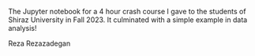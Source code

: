 The Jupyter notebook for a 4 hour crash course I gave to the students of Shiraz University in Fall 2023. It culminated with a simple example in data analysis!

Reza Rezazadegan
